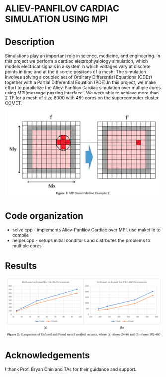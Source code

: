 # ALIEV-PANFILOV CARDIAC SIMULATION USING MPI

Description
===========
Simulations play an important role in science, medicine, and engineering. In this project we perform a cardiac electrophysiology simulation, which models electrical signals in a system in which voltages vary at discrete points in time and at the discrete positions of a mesh. The simulation involves solving a coupled set of Ordinary Differential Equations (ODEs) together with a Partial Differential Equation (PDE).In this project, we make effort to parallelize the Aliev-Panfilov Cardiac simulation over multiple cores using MPI(message passing interface). We were able to achieve more than 2 TF for a mesh of size 8000 with 480 cores on the supercomputer cluster COMET.

<img src="MPI.png" width="500">

Code organization
=================
* solve.cpp - implements Aliev-Panfilov Cardiac over MPI. use makefile to compile
* helper.cpp - setups initial conditons and distrbutes the problems to multiple cores

Results
=================
<img src="performance.png" width="700">

Acknowledgements
================
I thank Prof. Bryan Chin and TAs for their guidance and support.


